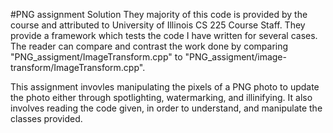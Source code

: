 #PNG assignment Solution
They majority of this code is provided by the course and attributed to University of Illinois CS 225 Course Staff. They provide a framework which tests the code I have written for several cases. The reader can compare and contrast the work done by comparing "PNG_assigment/ImageTransform.cpp" to "PNG_assigment/image-transform/ImageTransform.cpp".

This assignment invovles manipulating the pixels of a PNG photo to update the photo either through spotlighting, watermarking, and illinifying. It also involves reading the code given, in order to understand, and manipulate the classes provided.
